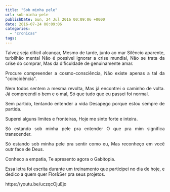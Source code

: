 ```yaml
---
title: "Sob minha pele"
url: sob-minha-pele
publishDate: Sun, 24 Jul 2016 00:09:06 +0000
date: 2016-07-24 00:09:06
categories: 
  - "cronicas"
tags: 
---
```

<p style="text-align: justify;">Talvez seja difícil alcançar,
Mesmo de tarde, junto ao mar
Silêncio aparente, turbilhão mental
Não é possivel ignorar a crise mundial,
Não se trata da crise do comprar,
Mas da dificuldade de genuinamente amar.</p>
<p style="text-align: justify;"><!--more--></p>
<p style="text-align: justify;">Procure compreender a cosmo-consciência,
Não existe apenas a tal da "coincidência".</p>
<p style="text-align: justify;">Nem todos sentem a mesma revolta,
Mas já encontrei o caminho de volta.
Já compreendi o bem e o mal,
Só que tudo que eu passei foi normal.</p>
<p style="text-align: justify;">Sem partido, tentando entender a vida
Desapego porque estou sempre de partida.</p>
<p style="text-align: justify;">Superei alguns limites e fronteiras,
Hoje me sinto forte e inteira.</p>
<p style="text-align: justify;">Só estando sob minha pele pra entender
O que pra mim significa transcender.</p>
<p style="text-align: justify;">Só estando sob minha pele pra sentir como eu,
Mas reconheço em você outr face de Deus.</p>
<p style="text-align: justify;">Conheco a empatia,
Te apresento agora o Gabitopia.</p>
<p style="text-align: justify;">Essa letra foi escrita durante um treinamento que participei no dia de hoje, e dedico a quem quer Flor&amp;Ser pra seus projetos.</p>
https://youtu.be/uczqcOjuEjo
